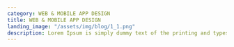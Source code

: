 ```yaml
---
category: WEB & MOBILE APP DESIGN
title: WEB & MOBILE APP DESIGN
landing_image: "/assets/img/blog/1_1.png"
description: Lorem Ipsum is simply dummy text of the printing and typesetting industry. Lorem Ipsum is simply dummy text of the...
---
```

